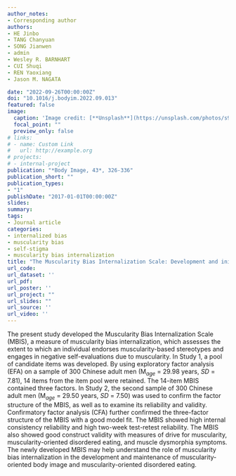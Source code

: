 ```yaml
---
author_notes:
- Corresponding author
authors:
- HE Jinbo
- TANG Chanyuan
- SONG Jianwen
- admin
- Wesley R. BARNHART
- CUI Shuqi
- REN Yaoxiang
- Jason M. NAGATA

date: "2022-09-26T00:00:00Z"
doi: "10.1016/j.bodyim.2022.09.013"
featured: false
image:
  caption: 'Image credit: [**Unsplash**](https://unsplash.com/photos/s9CC2SKySJM)'
  focal_point: ""
  preview_only: false
# links:
# - name: Custom Link
#   url: http://example.org
# projects:
# - internal-project
publication: "*Body Image, 43*, 326-336"
publication_short: ""
publication_types:
- "1"
publishDate: "2017-01-01T00:00:00Z"
slides: 
summary: 
tags:
- Journal article
categories:
- internalized bias
- muscularity bias
- self-stigma
- muscularity bias internalization
title: "The Muscularity Bias Internalization Scale: Development and initial validation in Chinese adult men"
url_code: 
url_dataset: ''
url_pdf: 
url_poster: ''
url_project: ""
url_slides: ""
url_source: ''
url_video: ''
---
```

The present study developed the Muscularity Bias Internalization Scale (MBIS), a measure of muscularity bias internalization, which assesses the extent to which an individual endorses muscularity-based stereotypes and engages in negative self-evaluations due to muscularity. In Study 1, a pool of candidate items was developed. By using exploratory factor analysis (EFA) on a sample of 300 Chinese adult men (M<SUB>*age*</SUB> = 29.98 years, *SD* = 7.81), 14 items from the item pool were retained. The 14-item MBIS contained three factors. In Study 2, the second sample of 300 Chinese adult men (M<SUB>*age*</SUB> = 29.50 years, *SD* = 7.50) was used to confirm the factor structure of the MBIS, as well as to examine its reliability and validity. Confirmatory factor analysis (CFA) further confirmed the three-factor structure of the MBIS with a good model fit. The MBIS showed high internal consistency reliability and high two-week test-retest reliability. The MBIS also showed good construct validity with measures of drive for muscularity, muscularity-oriented disordered eating, and muscle dysmorphia symptoms. The newly developed MBIS may help understand the role of muscularity bias internalization in the development and maintenance of muscularity-oriented body image and muscularity-oriented disordered eating.
